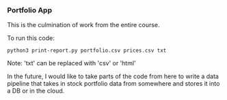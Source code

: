 ### Portfolio App
This is the culmination of work from the entire course.

To run this code:
```
python3 print-report.py portfolio.csv prices.csv txt
```
Note: 'txt' can be replaced with 'csv' or 'html'

In the future, I would like to take parts of the code from here to write a data pipeline that takes in stock portfolio data from somewhere and stores it into a DB or in the cloud.